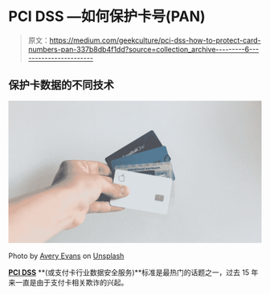 # PCI DSS —如何保护卡号(PAN)

> 原文：<https://medium.com/geekculture/pci-dss-how-to-protect-card-numbers-pan-337b8db4f1dd?source=collection_archive---------6----------------------->

## 保护卡数据的不同技术

![](img/7ac8a346b9aedf58fa02011ac42e11e6.png)

Photo by [Avery Evans](https://unsplash.com/@averye457?utm_source=medium&utm_medium=referral) on [Unsplash](https://unsplash.com?utm_source=medium&utm_medium=referral)

[**PCI DSS**](https://www.pcisecuritystandards.org/document_library/?category=pcidss) **(或支付卡行业数据安全服务)**标准是最热门的话题之一，过去 15 年来一直是由于支付卡相关欺诈的兴起。